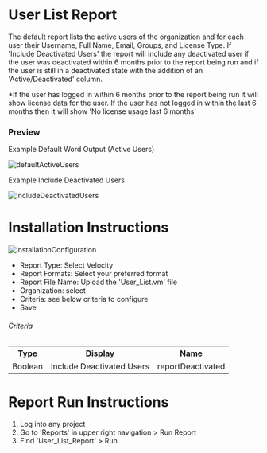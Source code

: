 # User List Report 

The default report lists the active users of the organization and for each user their Username, Full Name, Email, Groups, and License Type. If 'Include Deactivated Users' the report will include any deactivated user if the user was deactivated within 6 months prior to the report being run and if the user is still in a deactivated state with the addition of an 'Active/Deactivated' column.

*If the user has logged in within 6 months prior to the report being run it will show license data for the user. If the user has not logged in within the last 6 months then it will show 'No license usage last 6 months'


### Preview 

Example Default Word Output (Active Users)

![defaultActiveUsers](https://github.com/jamasoftware-ps/Community-Reports/assets/99203913/6a7055cb-b597-495c-bd88-5332b4102ecc)


Example Include Deactivated Users 

![includeDeactivatedUsers](https://github.com/jamasoftware-ps/Community-Reports/assets/99203913/1f4c38d6-8c72-4343-98fa-bc16add61788)

# Installation Instructions 

![installationConfiguration](https://github.com/jamasoftware-ps/Community-Reports/assets/99203913/619c277c-8f0f-4c84-af97-60a9b4e666bd)

<ul> 
  <li>Report Type: Select Velocity</li>
  <li>Report Formats: Select your preferred format</li>
  <li>Report File Name: Upload the 'User_List.vm' file</li>
  <li>Organization: select</li>
  <li>Criteria: see below criteria to configure</li>
  <li>Save</li>
</ul>

<h6>Criteria</h6>
<table>
  <tr>
    <th>Type</th>
    <th>Display</th>
    <th>Name</th>
  </tr>
  <tr>
    <td>Boolean</td>
    <td>Include Deactivated Users</td>
    <td>reportDeactivated</td>
  </tr>
</table>

# Report Run Instructions 
<ol>
  <li>Log into any project</li>
  <li>Go to 'Reports' in upper right navigation > Run Report</li>
  <li>Find 'User_List_Report' > Run </li>
</ol>

